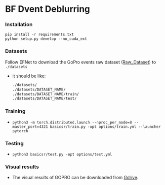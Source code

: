 # BF Dvent Deblurring

### Installation
```
pip install -r requirements.txt
python setup.py develop --no_cuda_ext
```

### Datasets

Follow EFNet to download the GoPro events raw dataset ([Raw_Dataset](https://data.vision.ee.ethz.ch/csakarid/shared/EFNet/GOPRO_rawevents.zip)) to ```./datasets```
  * it should be like:
    ```bash
    ./datasets/
    ./datasets/DATASET_NAME/
    ./datasets/DATASET_NAME/train/
    ./datasets/DATASET_NAME/test/
    ```

### Training
* ```python3 -m torch.distributed.launch --nproc_per_node=8 --master_port=4321 basicsr/train.py -opt options/train.yml --launcher pytorch```


### Testing
* ```python3 basicsr/test.py -opt options/test.yml```


### Visual results
* The visual results of GOPRO can be downloaded from [Gdrive](https://drive.google.com/file/d/1SpQjgOOqcrJP8ryrM-V36e1wNdyMmFez/view?usp=share_link).
